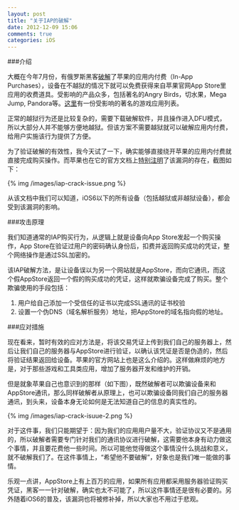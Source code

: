 ```yaml
---
layout: post
title: "关于IAP的破解"
date: 2012-12-09 15:06
comments: true
categories: iOS
---
```


###介绍

大概在今年7月份，有俄罗斯黑客[破解](http://www.in-appstore.com/)了苹果的应用内付费（In-App Purchases），设备在不越狱的情况下就可以免费获得来自苹果官网App Store里应用的收费道具。受影响的产品众多，包括著名的Angry Birds，切水果，Mega Jump, Pandora等。[这里](https://docs.google.com/spreadsheet/ccc?key=0AvSXyNTiqEXMdGRKZlN1Snl5S3h1Z1NsTTFYTlJPTUE#gid=0)有一份受影响的著名的游戏应用列表。

正常的越狱行为还是比较复杂的，需要下载破解软件，并且操作进入DFU模式，所以大部分人并不能够方便地越狱。但该方案不需要越狱就可以破解应用内付费，给用户实施该行为提供了方便。

<!-- more -->

为了验证破解的有效性，我今天试了一下，确实能够直接绕开苹果的应用内付费就直接完成购买操作。而苹果也在它的官方文档上[特别注明](http://developer.apple.com/library/ios/#releasenotes/StoreKit/IAP_ReceiptValidation/_index.html)了该漏洞的存在，截图如下：

{% img /images/iap-crack-issue.png %}

从该文档中我们可以知道，iOS6以下的所有设备（包括越狱或非越狱设备），都会受到该漏洞的影响。

###攻击原理

我们知道通常的IAP购买行为，从逻辑上就是设备向App Store发起一个购买操作，App Store在验证过用户的密码确认身份后，扣费并返回购买成功的凭证，整个网络操作是通过SSL加密的。

该IAP破解方法，是让设备误以为另一个网站就是AppStore，而向它通讯，而这个假AppStore返回一个假的购买成功的凭证，这样就欺骗设备完成了购买。整个欺骗使用的手段包括：

1. 用户给自己添加一个受信任的证书以完成SSL通讯的证书校验
2. 设置一个伪DNS（域名解析服务）地址，把AppStore的域名指向假的地址。

###应对措施

现在看来，暂时有效的应对方法是，将该交易凭证上传到我们自己的服务器上，然后让我们自己的服务器与AppStore进行验证，以确认该凭证是否是伪造的，然后将验证结果返回给设备。苹果的官方网站上也是这么介绍的。这样做麻烦的地方是，对于那些游戏和工具类应用，增加了服务器开发和维护的开销。

但是就象苹果自己也意识到的那样（如下图），既然破解者可以欺骗设备来和AppStore通讯，那么同样破解者从原理上，也可以欺骗设备同我们自己的服务器通讯，到头来，设备本身无论如何是无法知道自己的信息的真实性的。

{% img /images/iap-crack-isuue-2.png %}

对于这件事，我们只能期望于：因为我们的应用用户量不大，验证协议又不是通用的，所以破解者需要专门针对我们的通讯协议进行破解，这需要他本身有动力做这个事情，并且要花费他一些时间。所以可能他觉得做这个事情没什么挑战和意义，就不破解我们了。在这件事情上，“希望他不要破解”，好象也是我们唯一能做的事情。

乐观一点讲，AppStore上有上百万的应用，如果所有应用都采用服务器验证购买凭证，黑客一一针对破解，确实也太不可能了，所以这件事情还是很有必要的。另外随着iOS6的普及，该漏洞也将被修补掉，所以大家也不用过于悲观。


